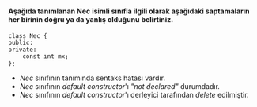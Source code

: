 #### Aşağıda tanımlanan Nec isimli sınıfla ilgili olarak aşağıdaki saptamaların her birinin doğru ya da yanlış olduğunu belirtiniz.


```
class Nec {
public:
private:
	const int mx;
};
```

+ _Nec_ sınıfının tanımında sentaks hatası vardır.   
+ _Nec_ sınıfının _default constructor_'ı _"not declared"_ durumdadır.
+ _Nec_ sınıfının _default constructor_'ı derleyici tarafından _delete_ edilmiştir.

